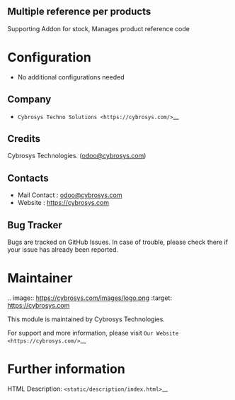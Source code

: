 Multiple reference per products
-------------------------------
Supporting Addon for stock, Manages product reference code


Configuration
=============
* No additional configurations needed

Company
-------
* `Cybrosys Techno Solutions <https://cybrosys.com/>`__

Credits
-------
Cybrosys Technologies.
(odoo@cybrosys.com)

Contacts
--------
* Mail Contact : odoo@cybrosys.com
* Website : https://cybrosys.com

Bug Tracker
-----------
Bugs are tracked on GitHub Issues. In case of trouble, please check there if your issue has already been reported.

Maintainer
==========
.. image:: https://cybrosys.com/images/logo.png
   :target: https://cybrosys.com

This module is maintained by Cybrosys Technologies.

For support and more information, please visit `Our Website <https://cybrosys.com/>`__

Further information
===================
HTML Description: `<static/description/index.html>`__


